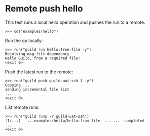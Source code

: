 # Remote push hello

This test runs a local hello operation and pushes the run to a remote.

    >>> cd("examples/hello")

Run the op locally:

    >>> run("guild run hello:from-file -y")
    Resolving msg-file dependency
    Hello Guild, from a required file!
    <exit 0>

Push the latest run to the remote:

    >>> run("guild push guild-uat-ssh 1 -y")
    Copying ...
    sending incremental file list
    ...
    <exit 0>

List remote runs:

    >>> run("guild runs -r guild-uat-ssh")
    [1:...]   ...examples/hello/hello:from-file  ... ...  completed
    ...
    <exit 0>

